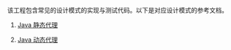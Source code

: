 该工程包含常见的设计模式的实现与测试代码。以下是对应设计模式的参考文档。

1. [Java 静态代理](https://blog.csdn.net/ju_362204801/article/details/90713500)

2. [Java 动态代理](https://blog.csdn.net/ju_362204801/article/details/90714295)

   

